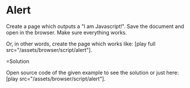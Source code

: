 
# Alert 

Create a page which outputs a "I am Javascript!". Save the document and open in the browser. Make sure everything works.

Or, in other words, create the page which works like: [play full src="/assets/browser/script/alert"].



=Solution

Open source code of the given example to see the solution or just here: [play src="/assets/browser/script/alert"].



